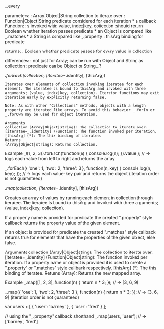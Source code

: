_.every

parameters:
    : Array|Object|String collection to iterate over
    : Function|Object|String predicate considered for each iteration
        * a callback Function:
            :is invoked with: value, index|key, collection
            :should return Boolean whether iteration passes predicate
        * an Object is compared like _.matches
        * a String is compared like _.property
    : thisArg binding for predicate

returns:
    : Boolean whether predicate passes for every value in collection

differences:
    : not just for Array; can be run with Object and String as collection
    : predicate can be Object or String...?
    


_.forEach(collection, [iteratee=_.identity], [thisArg])

    Iterates over elements of collection invoking iteratee for each element. The iteratee is bound to thisArg and invoked with three arguments; (value, index|key, collection). Iterator functions may exit iteration early by explicitly returning false. 

    Note: As with other "Collections" methods, objects with a length property are iterated like arrays. To avoid this behavior _.forIn or _.forOwn may be used for object iteration.

    Arguments
    collection (Array|Object|string): The collection to iterate over.
    [iteratee=_.identity] (Function): The function invoked per iteration.
    [thisArg] (*): The this binding of iteratee.
    Returns
    (Array|Object|string): Returns collection.

Example
_([1, 2, 3]).forEach(function(n) { console.log(n); }).value();
// → logs each value from left to right and returns the array

_.forEach({ 'one': 1, 'two': 2, 'three': 3 }, function(n, key) { console.log(n, key); });
// → logs each value-key pair and returns the object (iteration order is not guaranteed)


_.map(collection, [iteratee=_.identity], [thisArg])


Creates an array of values by running each element in collection through iteratee. The iteratee is bound to thisArg and invoked with three arguments; (value, index|key, collection).

If a property name is provided for predicate the created ".property" style callback returns the property value of the given element. 

If an object is provided for predicate the created ".matches" style callback returns true for elements that have the properties of the given object, else false.

Arguments
collection (Array|Object|string): The collection to iterate over.
[iteratee=_.identity] (Function|Object|string): The function invoked per iteration. If a property name or object is provided it is used to create a ".property" or ".matches" style callback respectively.
[thisArg] (*): The this binding of iteratee.
Returns
(Array): Returns the new mapped array.

Example
_.map([1, 2, 3], function(n) { return n * 3; });
// → [3, 6, 9]

_.map({ 'one': 1, 'two': 2, 'three': 3 }, function(n) { return n * 3; });
// → [3, 6, 9] (iteration order is not guaranteed)

var users = [
  { 'user': 'barney' },
  { 'user': 'fred' }
];

// using the "_.property" callback shorthand
_.map(users, 'user');
// → ['barney', 'fred']